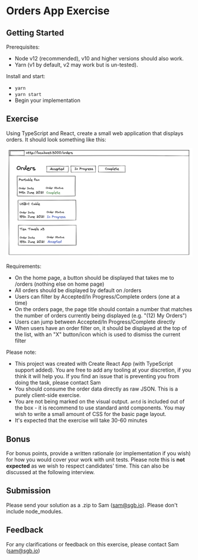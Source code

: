 # Orders App Exercise

## Getting Started

Prerequisites:

- Node v12 (recommended), v10 and higher versions should also work.
- Yarn (v1 by default, v2 may work but is un-tested).

Install and start:

- `yarn`
- `yarn start`
- Begin your implementation

## Exercise

Using TypeScript and React, create a small web application that displays orders. It should look something like this:

![Mockup](mockup.jpg)

Requirements:

- On the home page, a button should be displayed that takes me to /orders (nothing else on home page)
- All orders should be displayed by default on /orders
- Users can filter by Accepted/In Progress/Complete orders (one at a time)
- On the orders page, the page title should contain a number that matches the number of orders currently being displayed (e.g. "(12) My Orders")
- Users can jump between Accepted/In Progress/Complete directly
- When users have an order filter on, it should be displayed at the top of the list, with an "X" button/icon which is used to dismiss the current filter

Please note:

- This project was created with Create React App (with TypeScript support added). You are free to add any tooling at your discretion, if you think it will help you. If you find an issue that is preventing you from doing the task, please contact Sam
- You should consume the order data directly as raw JSON. This is a purely client-side exercise.
- You are not being marked on the visual output. `antd` is included out of the box - it is recommend to use standard antd components. You may wish to write a small amount of CSS for the basic page layout.
- It's expected that the exercise will take 30-60 minutes

## Bonus

For bonus points, provide a written rationale (or implementation if you wish) for how you would cover your work with unit tests. Please note this is **not expected** as we wish to respect candidates' time. This can also be discussed at the following interview.

## Submission

Please send your solution as a .zip to Sam (sam@sgb.io). Please don't include node_modules.

## Feedback

For any clarifications or feedback on this exercise, please contact Sam (sam@sgb.io)
